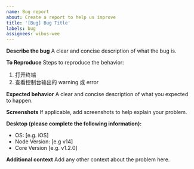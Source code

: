 ```yaml
---
name: Bug report
about: Create a report to help us improve
title: '[Bug] Bug Title'
labels: bug
assignees: wibus-wee
---
```


**Describe the bug**
A clear and concise description of what the bug is.

**To Reproduce**
Steps to reproduce the behavior:

1. 打开终端
2. 查看控制台输出的 warning 或 error

**Expected behavior**
A clear and concise description of what you expected to happen.

**Screenshots**
If applicable, add screenshots to help explain your problem.

**Desktop (please complete the following information):**

- OS: [e.g. iOS]
- Node Version: [e.g v14]
- Core Version [e.g. v1.2.0]

**Additional context**
Add any other context about the problem here.
